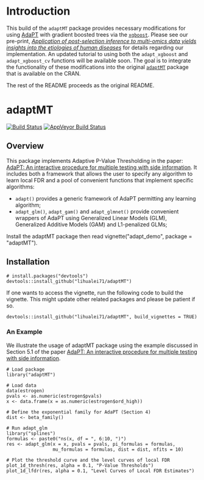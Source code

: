 # Introduction

This build of the `adaptMT` package provides necessary modifications for using 
[AdaPT](https://rss.onlinelibrary.wiley.com/doi/abs/10.1111/rssb.12274) with gradient boosted trees via the [`xgboost`](https://xgboost.readthedocs.io/en/latest/R-package/xgboostPresentation.html). Please see our pre-print, [_Application of post-selection inference to multi-omics data yields insights into the etiologies of human diseases_](https://www.biorxiv.org/content/early/2019/10/16/806471.full.pdf) for details
regarding our implementation. An updated tutorial to using both the `adapt_xgboost` and `adapt_xgboost_cv` functions will be available soon. The goal is to integrate the functionality of these modifications into the original [`adaptMT`](https://github.com/lihualei71/adaptMT) package that is available on the CRAN.

The rest of the README proceeds as the original README.

# adaptMT

[![Build Status](https://travis-ci.org/lihualei71/adaptMT.svg?branch=master)](https://travis-ci.org/lihualei71/adaptMT)
[![AppVeyor Build
Status](https://ci.appveyor.com/api/projects/status/github/lihualei71/adaptMT?branch=master&svg=true)](https://ci.appveyor.com/project/lihualei71/adaptMT)

## Overview
This package implements Adaptive P-Value Thresholding in the paper: [AdaPT: An interactive procedure for multiple testing with side information](https://arxiv.org/abs/1609.06035). It includes both a framework that allows the user to specify any algorithm to learn local FDR and a pool of convenient functions that implement specific algorithms:

- `adapt()` provides a generic framework of AdaPT permitting any learning algorithm;
- `adapt_glm()`, `adapt_gam()` and `adapt_glmnet()` provide convenient wrappers of AdaPT using Generalized Linear Models (GLM), Generalized Additive Models (GAM) and L1-penalized GLMs;

Install the adaptMT package then read vignette("adapt_demo", package = "adaptMT").

## Installation         

```
# install.packages("devtools")
devtools::install_github("lihualei71/adaptMT")
```
If one wants to access the vignette, run the following code to build the vignette. This might update other related packages and please be patient if so.

```
devtools::install_github("lihualei71/adaptMT", build_vignettes = TRUE)
```

### An Example
We illustrate the usage of adaptMT package using the example discussed in Section 5.1 of the paper [AdaPT: An interactive procedure for multiple testing with side information](https://arxiv.org/abs/1609.06035).

```
# Load package
library("adaptMT")

# Load data
data(estrogen)
pvals <- as.numeric(estrogen$pvals)
x <- data.frame(x = as.numeric(estrogen$ord_high))

# Define the exponential family for AdaPT (Section 4)
dist <- beta_family()

# Run adapt_glm
library("splines")
formulas <- paste0("ns(x, df = ", 6:10, ")")
res <- adapt_glm(x = x, pvals = pvals, pi_formulas = formulas,
                 mu_formulas = formulas, dist = dist, nfits = 10)

# Plot the threshold curve and the level curves of local FDR
plot_1d_thresh(res, alpha = 0.1, "P-Value Thresholds")
plot_1d_lfdr(res, alpha = 0.1, "Level Curves of Local FDR Estimates")
```
